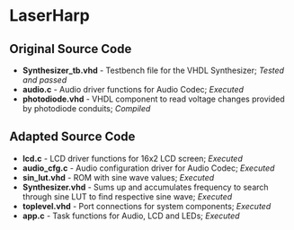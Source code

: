 # LaserHarp

## Original Source Code
- **Synthesizer_tb.vhd** - Testbench file for the VHDL Synthesizer; *Tested and passed*
- **audio.c** - Audio driver functions for Audio Codec; *Executed*
- **photodiode.vhd** - VHDL component to read voltage changes provided by photodiode conduits; *Compiled*

## Adapted Source Code
- **lcd.c** - LCD driver functions for 16x2 LCD screen; *Executed*
- **audio_cfg.c** - Audio configuration driver for Audio Codec; *Executed*
- **sin_lut.vhd** - ROM with sine wave values; *Executed*
- **Synthesizer.vhd** - Sums up and accumulates frequency to search through sine LUT to find respective sine wave; *Executed*
- **toplevel.vhd** - Port connections for system components; *Executed*
- **app.c** - Task functions for Audio, LCD and LEDs; *Executed*

